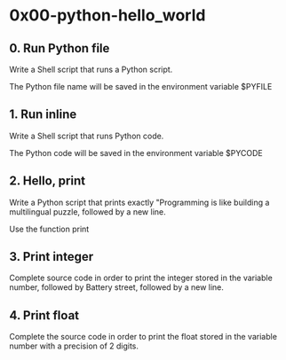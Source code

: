 # 0x00-python-hello_world

## 0. Run Python file
Write a Shell script that runs a Python script.

The Python file name will be saved in the environment variable $PYFILE

## 1. Run inline
Write a Shell script that runs Python code.

The Python code will be saved in the environment variable $PYCODE

## 2. Hello, print
Write a Python script that prints exactly "Programming is like building a multilingual puzzle, followed by a new line.

Use the function print

## 3. Print integer
Complete source code in order to print the integer stored in the variable number, followed by Battery street, followed by a new line.

## 4. Print float
Complete the source code in order to print the float stored in the variable number with a precision of 2 digits.
